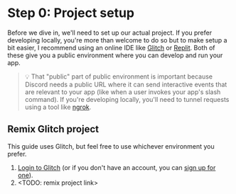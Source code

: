 # Step 0: Project setup

Before we dive in, we'll need to set up our actual project. If you prefer developing locally, you're more than welcome to do so but to make setup a bit easier, I recommend using an online IDE like [Glitch](https://glitch.com) or [Replit](https://replit.com). Both of these give you a public environment where you can develop and run your app.

> 💡 That "public" part of public environment is important because Discord needs a public URL where it can send interactive events that are relevant to your app (like when a user invokes your app's slash command). If you're developing locally, you'll need to tunnel requests using a tool like [ngrok](https://ngrok.com/).

## Remix Glitch project

This guide uses Glitch, but feel free to use whichever environment you prefer.

1. [Login to Glitch](https://glitch.com/signin) (or if you don't have an account, you can [sign up for one](https://glitch.com/signup)).
2. <TODO: remix project link>